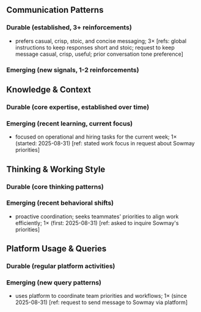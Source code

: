 ## Communication Patterns
### Durable (established, 3+ reinforcements)
- prefers casual, crisp, stoic, and concise messaging; 3× [refs: global instructions to keep responses short and stoic; request to keep message casual, crisp, useful; prior conversation tone preference]

### Emerging (new signals, 1-2 reinforcements)

## Knowledge & Context
### Durable (core expertise, established over time)

### Emerging (recent learning, current focus)  
- focused on operational and hiring tasks for the current week; 1× (started: 2025-08-31) [ref: stated work focus in request about Sowmay priorities]

## Thinking & Working Style
### Durable (core thinking patterns)

### Emerging (recent behavioral shifts)
- proactive coordination; seeks teammates' priorities to align work efficiently; 1× (first: 2025-08-31) [ref: asked to inquire Sowmay's priorities]

## Platform Usage & Queries
### Durable (regular platform activities)

### Emerging (new query patterns)
- uses platform to coordinate team priorities and workflows; 1× (since 2025-08-31) [ref: request to send message to Sowmay via platform]